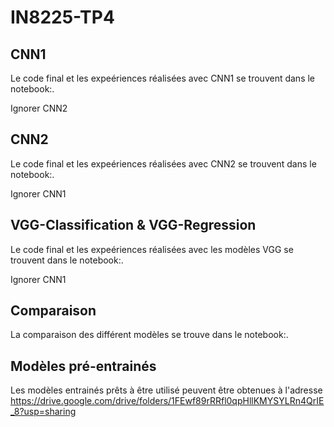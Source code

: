# IN8225-TP4

## CNN1
  
Le code final et les expeériences réalisées avec CNN1 se trouvent dans le notebook:. 

Ignorer CNN2

## CNN2

Le code final et les expeériences réalisées avec CNN2 se trouvent dans le notebook:. 

Ignorer CNN1

## VGG-Classification & VGG-Regression

Le code final et les expeériences réalisées avec les modèles VGG se trouvent dans le notebook:.

Ignorer CNN1

## Comparaison

La comparaison des différent modèles se trouve dans le notebook:. 

## Modèles pré-entrainés
Les modèles entrainés prêts à être utilisé peuvent être obtenues à l'adresse
https://drive.google.com/drive/folders/1FEwf89rRRfl0qpHllKMYSYLRn4QrIE_8?usp=sharing
